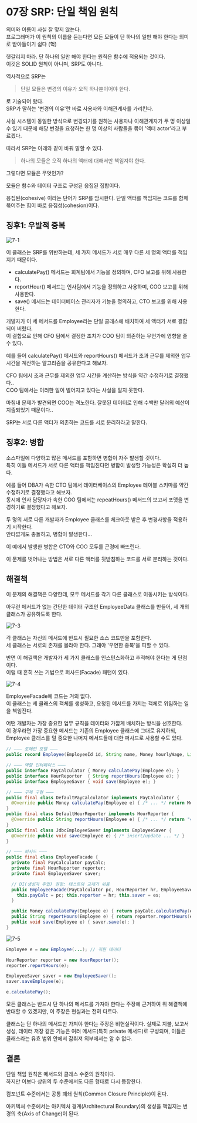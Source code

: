 # 07장 SRP: 단일 책임 원칙

의미와 이름이 사실 잘 맞지 않는다.  
프로그래머가 이 원칙의 이름을 듣는다면 모든 모듈이 단 하나의 일만 해야 한다는 의미로 받아들이기 쉽다 (헉)

헷갈리지 마라. 단 하나의 일만 해야 한다는 원칙은 함수에 적용되는 것이다.  
이것은 SOLID 원칙이 아니며, SRP도 아니다.

역사적으로 SRP는

> 단일 모듈은 변경의 이유가 오직 하나뿐이어야 한다.

로 기술되어 왔다.  
SRP가 말하는 '변경의 이유'란 바로 사용자와 이해관계자를 가리킨다.

사실 시스템이 동일한 방식으로 변경되기를 원하는 사용자나 이해관계자가 두 명 이상일 수 있기 때문에 해당 변경을 요청하는 한 명 이상의 사람들을 묶어 '액터 actor'라고 부르겠다.

따라서 SRP는 아래와 같이 바꿔 말할 수 있다.

> 하나의 모듈은 오직 하나의 액터에 대해서만 책임져야 한다.

그렇다면 모듈은 무엇인가?

모듈은 함수와 데이터 구조로 구성된 응집된 집합이다.

응집된(cohesive) 이라는 단어가 SRP를 암시한다. 단일 액터를 책임지는 코드를 함께 묶어주는 힘이 바로 응집성(cohesion)이다.

## 징후1: 우발적 중복

![7-1](./images/7-1.png)

이 클래스는 SRP를 위반하는데, 세 가지 메서드가 서로 매우 다른 세 명의 액터를 책임지기 때문이다.

- calculatePay() 메서드는 회계팀에서 기능을 정의하며, CFO 보고를 위해 사용한다.
- reportHour() 메서드는 인사팀에서 기능을 정의하고 사용하며, COO 보고를 위해 사용한다.
- save() 메서드는 데이터베이스 관리자가 기능을 정의하고, CTO 보고를 위해 사용한다.

개발자가 이 세 메서드를 Employee라는 단일 클래스에 배치하여 세 액터가 서로 결합되어 버렸다.  
이 결합으로 인해 CFO 팀에서 결정한 조치가 COO 팀이 의존하는 무언가에 영향을 줄 수 있다.

예를 들어 calculatePay() 메서드와 reportHours() 메서드가 초과 근무를 제외한 업무 시간을 계산하는 알고리즘을 공유한다고 해보자.

CFO 팀에서 초과 근무를 제외한 업무 시간을 계산하는 방식을 약간 수정하기로 결정했다..  
COO 팀에서는 이러한 일이 벌어지고 있다는 사실을 알지 못한다.

마침내 문제가 발견되면 COO는 격노한다. 잘못된 데이터로 인해 수백만 달러의 예산이 지출되었기 때문이다..

SRP는 서로 다른 액터가 의존하는 코드를 서로 분리하라고 말한다.

## 징후2: 병합

소스파일에 다양하고 많은 메서드를 포함하면 병합이 자주 발생할 것이다.  
특히 이들 메서드가 서로 다른 액터를 책임진다면 병합이 발생할 가능성은 확실히 더 높다.

예를 들어 DBA가 속한 CTO 팀에서 데이터베이스의 Employee 테이블 스키마를 약간 수정하기로 결정했다고 해보자.  
동시에 인사 담당자가 속한 COO 팀에서는 repeatHours() 메서드의 보고서 포맷을 변경하기로 결정했다고 해보자.

두 명의 서로 다른 개발자가 Employee 클래스를 체크아웃 받은 후 변경사항을 적용하기 시작한다.  
안타깝게도 충돌하고, 병합이 발생한다...

이 예에서 발생한 병합은 CTO와 COO 모두를 곤경에 빠뜨린다.

이 문제를 벗어나는 방법은 서로 다른 액터를 뒷받침하는 코드를 서로 분리하는 것이다.

## 해결책

이 문제의 해결책은 다양한데, 모두 메서드를 각기 다른 클래스로 이동시키는 방식이다.

아무런 메서드가 없는 간단한 데이터 구조인 EmployeeData 클래스를 만들어, 세 개의 클래스가 공유하도록 한다.

![7-3](./images/7-3.png)

각 클래스는 자신의 메서드에 반드시 필요한 소스 코드만을 포함한다.  
세 클래스는 서로의 존재를 몰라야 한다. 그래야 '우연한 중복'을 피할 수 있다.

반면 이 해결책은 개발자가 세 가지 클래스를 인스턴스화하고 추적해야 한다는 게 단점이다.  
이럴 때 흔히 쓰는 기법으로 퍼사드(Facade) 패턴이 있다.

![7-4](./images/7-4.png)

EmployeeFacade에 코드는 거의 없다.  
이 클래스는 세 클래스의 객체를 생성하고, 요청된 메서드를 가지는 객체로 위임하는 일을 책임진다.

어떤 개발자는 가장 중요한 업무 규칙을 데이터와 가깝게 배치하는 방식을 선호한다.  
이 경우라면 가장 중요한 메서드는 기존의 Employee 클래스에 그대로 유지하되, Employee 클래스를 덜 중요한 나머지 메서드들에 대한 퍼사드로 사용할 수도 있다.

```java
// ——— 도메인 모델 ———
public record Employee(EmployeeId id, String name, Money hourlyWage, List<WorkLog> workLogs) {}

// ——— 역할 인터페이스 ———
public interface PayCalculator { Money calculatePay(Employee e); }
public interface HourReporter  { String reportHours(Employee e); }
public interface EmployeeSaver { void save(Employee e); }

// ——— 구체 구현 ———
public final class DefaultPayCalculator implements PayCalculator {
  @Override public Money calculatePay(Employee e) { /* ... */ return Money.of(123_000); }
}
public final class DefaultHourReporter implements HourReporter {
  @Override public String reportHours(Employee e) { /* ... */ return "40h"; }
}
public final class JdbcEmployeeSaver implements EmployeeSaver {
  @Override public void save(Employee e) { /* insert/update ... */ }
}

// ——— 퍼사드 ———
public final class EmployeeFacade {
  private final PayCalculator payCalc;
  private final HourReporter reporter;
  private final EmployeeSaver saver;

  // DI(생성자 주입) 권장: 테스트와 교체가 쉬움
  public EmployeeFacade(PayCalculator pc, HourReporter hr, EmployeeSaver es) {
    this.payCalc = pc; this.reporter = hr; this.saver = es;
  }

  public Money calculatePay(Employee e) { return payCalc.calculatePay(e); }
  public String reportHours(Employee e) { return reporter.reportHours(e); }
  public void save(Employee e) { saver.save(e); }
}
```

![7-5](./images/7-5.png)

```java
Employee e = new Employee(...); // 직원 데이터

HourReporter reporter = new HourReporter();
reporter.reportHours(e);

EmployeeSaver saver = new EmployeeSaver();
saver.saveEmployee(e);

e.calculatePay();
```

모든 클래스는 반드시 단 하나의 메서드를 가져야 한다는 주장에 근거하여 위 해결책에 반대할 수 있겠지만, 이 주장은 현실과는 전혀 다르다.

클래스는 단 하나의 메서드만 가져야 한다는 주장은 비현실적이다. 실제로 지불, 보고서 생성, 데이터 저장 같은 기능은 여러 메서드(특히 private 메서드)로 구성되며, 이들은 클래스라는 유효 범위 안에서 감춰져 외부에서는 알 수 없다.

## 결론

단일 책임 원칙은 메서드와 클래스 수준의 원칙이다.  
하지만 이보다 상위의 두 수준에서도 다른 형태로 다시 등장한다.

컴포넌트 수준에서는 공통 폐쇄 원칙(Common Closure Principle)이 된다.

아키텍처 수준에서는 아키텍처 경계(Architectural Boundary)의 생성을 책임지는 변경의 축(Axis of Change)이 된다.
